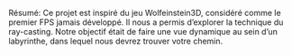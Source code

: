 Résumé: Ce projet est inspiré du jeu Wolfeinstein3D, considéré comme le premier FPS
jamais développé. Il nous a permis d’explorer la technique du ray-casting. Notre objectif
était de faire une vue dynamique au sein d’un labyrinthe, dans lequel nous devrez trouver
votre chemin.
